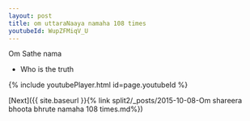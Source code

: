 ```yaml
---
layout: post
title: om uttaraNaaya namaha 108 times
youtubeId: WupZFMiqV_U
---
```

 
 
Om Sathe nama 
 
 -  Who is the truth 
 
  
 
  
 
 
 
 
 
 


{% include youtubePlayer.html id=page.youtubeId %}
 
[Next]({{ site.baseurl }}{% link  split2/_posts/2015-10-08-Om shareera bhoota bhrute namaha 108 times.md%})
 
